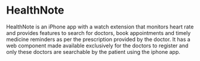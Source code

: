 # HealthNote
HealthNote is an iPhone app with a watch extension that monitors heart rate and provides features to search for doctors, book appointments and timely medicine reminders as per the prescription provided by the doctor. It has a web component made available exclusively for the doctors to register and only these doctors are searchable by the patient using the iphone app.
